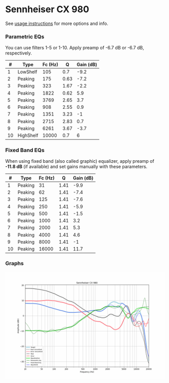 # Sennheiser CX 980
See [usage instructions](https://github.com/jaakkopasanen/AutoEq#usage) for more options and info.

### Parametric EQs
You can use filters 1-5 or 1-10. Apply preamp of -6.7 dB or -6.7 dB, respectively.

|   # | Type      |   Fc (Hz) |    Q |   Gain (dB) |
|-----|-----------|-----------|------|-------------|
|   1 | LowShelf  |       105 | 0.7  |        -9.2 |
|   2 | Peaking   |       175 | 0.63 |        -7.2 |
|   3 | Peaking   |       323 | 1.67 |        -2.2 |
|   4 | Peaking   |      1822 | 0.62 |         5.9 |
|   5 | Peaking   |      3769 | 2.65 |         3.7 |
|   6 | Peaking   |       908 | 2.55 |         0.9 |
|   7 | Peaking   |      1351 | 3.23 |        -1   |
|   8 | Peaking   |      2715 | 2.83 |         0.7 |
|   9 | Peaking   |      6261 | 3.67 |        -3.7 |
|  10 | HighShelf |     10000 | 0.7  |         6   |

### Fixed Band EQs
When using fixed band (also called graphic) equalizer, apply preamp of **-11.8 dB** (if available) and set gains manually with these parameters.

|   # | Type    |   Fc (Hz) |    Q |   Gain (dB) |
|-----|---------|-----------|------|-------------|
|   1 | Peaking |        31 | 1.41 |        -9.9 |
|   2 | Peaking |        62 | 1.41 |        -7.4 |
|   3 | Peaking |       125 | 1.41 |        -7.6 |
|   4 | Peaking |       250 | 1.41 |        -5.9 |
|   5 | Peaking |       500 | 1.41 |        -1.5 |
|   6 | Peaking |      1000 | 1.41 |         3.2 |
|   7 | Peaking |      2000 | 1.41 |         5.3 |
|   8 | Peaking |      4000 | 1.41 |         4.6 |
|   9 | Peaking |      8000 | 1.41 |        -1   |
|  10 | Peaking |     16000 | 1.41 |        11.7 |

### Graphs
![](./Sennheiser%20CX%20980.png)

